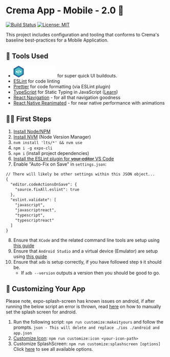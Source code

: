 # Crema App - Mobile - 2.0 📱

[![Build Status](https://github.com/cremalab/crema-app-mobile/workflows/CI/badge.svg)](https://github.com/cremalab/crema-app-mobile/actions)
[![License: MIT](https://img.shields.io/badge/License-MIT-yellow.svg)](https://opensource.org/licenses/MIT)

This project includes configuration and tooling that conforms to Crema's baseline best-practices for a Mobile Application.

## 🧰 Tools Used

- [![Native Base Logo](./public/assets/nativebase.svg)](https://nativebase.io/) for super quick UI buildouts.
- [ESLint](https://eslint.org) for code linting
- [Prettier](https://prettier.io) for code formatting (via ESLint plugin)
- [TypeScript](http://www.typescriptlang.org) for Static Typing in JavaScript ([Learn](http://www.typescriptlang.org/docs/handbook/basic-types.html))
- [React Navigation](https://reactnavigation.org/) - for all that navigation goodness
- [React Native Reanimated](https://docs.swmansion.com/react-native-reanimated/docs/) - for near native performance with animations

## 👟👟 First Steps

1. [Install Node/NPM](https://nodejs.org/en/)
2. [Install NVM](https://github.com/creationix/nvm#installation-and-update) (Node Version Manager)
3. `nvm install 'lts/*' && nvm use`
4. `npm i -g expo-cli`
5. `npm i` (install project dependencies)
6. [Install the ESLint plugin for ~~your editor~~ VS Code](https://marketplace.visualstudio.com/items?itemName=dbaeumer.vscode-eslint)
7. Enable "Auto-Fix on Save" in `settings.json`:

```
// There will likely be other settings within this JSON object...
{
  "editor.codeActionsOnSave": {
    "source.fixAll.eslint": true
  },
  "eslint.validate": [
    "javascript",
    "javascriptreact",
    "typescript",
    "typescriptreact"
  ]
}
```

8. Ensure that `XCode` and the related command line tools are setup using [this guide](https://docs.expo.io/versions/latest/workflow/ios-simulator/)
9. Ensure that `Android Studio` and a virtual device (Emulator) are setup using [this guide](https://docs.expo.io/versions/v37.0.0/workflow/android-studio-emulator/)
10. Ensure that `adb` is setup correctly, if you have followed step `9` it should be.
    - If `adb --version` outputs a version then you should be good to go.

## 🎨 Customizing Your App

Please note, expo-splash-screen has known issues on android, if after running the below script an error is thrown, read [here](https://github.com/expo/expo/tree/main/packages/expo-splash-screen#-configure-android) on how to manually set the splash screen for android.

1. Run the following script: `npm run customize:makeityours` and follow the prompts. ```json - This will delete and replace ./ios ./android and app.json```
2. [Customize Icon](https://github.com/martiliones/icon-set-creator): `npm run customize:icon <your-icon-path>`
3. Customize SplashScreen: `npm run customize:splashscreen [options]` Click [here](https://github.com/expo/expo-cli/tree/master/unlinked-packages/configure-splash-screen#-usage) to see all available options.
